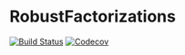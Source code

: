 # RobustFactorizations

[![Build Status](https://travis-ci.com/baggepinnen/RobustFactorizations.jl.svg?branch=master)](https://travis-ci.com/baggepinnen/RobustFactorizations.jl)
[![Codecov](https://codecov.io/gh/baggepinnen/RobustFactorizations.jl/branch/master/graph/badge.svg)](https://codecov.io/gh/baggepinnen/RobustFactorizations.jl)
